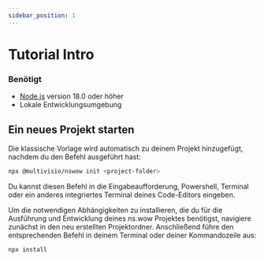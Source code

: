 ```yaml
---
sidebar_position: 1
---
```


# Tutorial Intro

### Benötigt

- [Node.js](https://nodejs.org/en/download/) version 18.0 oder höher
- Lokale Entwicklungsumgebung

## Ein neues Projekt starten

Die klassische Vorlage wird automatisch zu deinem Projekt hinzugefügt, nachdem du den Befehl ausgeführt hast:


```bash
npx @multivisio/nswow init <project-folder>
```

Du kannst diesen Befehl in die Eingabeaufforderung, Powershell, Terminal oder ein anderes integriertes Terminal deines Code-Editors eingeben.

Um die notwendigen Abhängigkeiten zu installieren, die du für die Ausführung und Entwicklung deines ns.wow Projektes benötigst, navigiere zunächst in den neu erstellten Projektordner.
Anschließend führe den entsprechenden Befehl in deinem Terminal oder deiner Kommandozeile aus:


```bash
npx install
```
